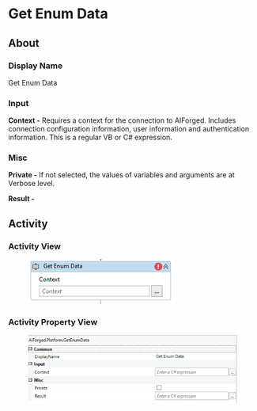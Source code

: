 # Get Enum Data



## About

### Display Name

Get Enum Data

### Input

**Context -** Requires a context for the connection to AIForged. Includes connection configuration information, user information and authentication information. This is a regular VB or C# expression.

### Misc

**Private -** If not selected, the values of variables and arguments are at Verbose level.

**Result -**

## Activity

### Activity View

<figure><img src="../../.gitbook/assets/image (37).png" alt=""><figcaption></figcaption></figure>

### Activity Property View

<figure><img src="../../.gitbook/assets/image (31).png" alt=""><figcaption></figcaption></figure>

